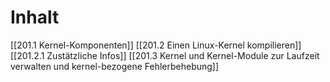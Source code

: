 # Inhalt
[[201.1 Kernel-Komponenten]]
[[201.2 Einen Linux-Kernel kompilieren]]
[[201.2.1 Zustätzliche Infos]]
[[201.3 Kernel und Kernel-Module zur Laufzeit verwalten und kernel-bezogene Fehlerbehebung]]

